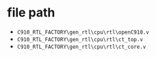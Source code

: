 # file path

- `C910_RTL_FACTORY\gen_rtl\cpu\rtl\openC910.v`
- `C910_RTL_FACTORY\gen_rtl\cpu\rtl\ct_top.v`
- `C910_RTL_FACTORY\gen_rtl\cpu\rtl\ct_core.v`
